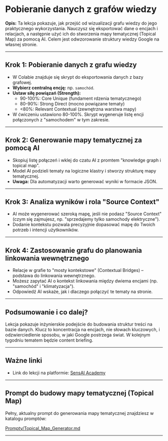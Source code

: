 # Pobieranie danych z grafów wiedzy

**Opis:**
Ta lekcja pokazuje, jak przejść od wizualizacji grafu wiedzy do jego praktycznego wykorzystania. Nauczysz się eksportować dane o encjach i relacjach, a następnie użyć ich do stworzenia mapy tematycznej (Topical Map) za pomocą AI. Celem jest odwzorowanie struktury wiedzy Google na własnej stronie.

---

## Krok 1: Pobieranie danych z grafu wiedzy
- W Colabie znajduje się skrypt do eksportowania danych z bazy grafowej.
- **Wybierz centralną encję:** np. `samochód`.
- **Ustaw siłę powiązań (Strength):**
  - 90-100%: Core Unique (fundament rdzenia tematycznego)
  - 80-90%: Strong Direct (mocno powiązane tematy)
  - <80%: Relevant Contextual (zewnętrzna warstwa mapy)
- W ćwiczeniu ustawiono 80-100%. Skrypt wygeneruje listę encji połączonych z "samochodem" w tym zakresie.

---

## Krok 2: Generowanie mapy tematycznej za pomocą AI
- Skopiuj listę połączeń i wklej do czatu AI z promtem "knowledge graph i topical map".
- Model AI podzieli tematy na logiczne klastry i stworzy strukturę mapy tematycznej.
- **Uwaga:** Dla automatyzacji warto generować wyniki w formacie JSON.

---

## Krok 3: Analiza wyników i rola "Source Context"
- AI może wygenerować szeroką mapę, jeśli nie podasz "Source Context" (czym się zajmujesz, np. "sprzedajemy tylko samochody elektryczne").
- Dodanie kontekstu pozwala precyzyjnie dopasować mapę do Twoich potrzeb i intencji użytkowników.

---

## Krok 4: Zastosowanie grafu do planowania linkowania wewnętrznego
- Relacje w grafie to "mosty kontekstowe" (Contextual Bridges) – podstawa do linkowania wewnętrznego.
- Możesz zapytać AI o kontekst linkowania między dwiema encjami (np. "samochód" i "klimatyzacja").
- Odpowiedź AI wskaże, jak i dlaczego połączyć te tematy na stronie.

---

## Podsumowanie i co dalej?
Lekcja pokazuje inżynierskie podejście do budowania struktur treści na bazie danych. Klucz to koncentracja na encjach, nie słowach kluczowych, i odzwierciedlenie sposobu, w jaki Google postrzega świat. W kolejnym tygodniu tematem będzie content briefing.

---

## Ważne linki
- Link do lekcji na platformie: [SensAI Academy](https://learn.sensai.academy/next/public/lesson/342)

---

## Prompt do budowy mapy tematycznej (Topical Map)

Pełny, aktualny prompt do generowania mapy tematycznej znajdziesz w katalogu promptów:

[Prompty/Topical_Map_Generator.md](../../../Prompty/Topical_Map_Generator.md)

--- 